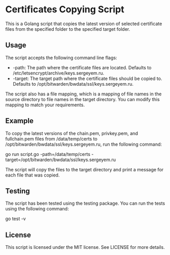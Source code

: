 # Certificates Copying Script

This is a Golang script that copies the latest version of selected certificate files from the specified folder to the specified target folder.

## Usage

The script accepts the following command line flags:

- -path: The path where the certificate files are located. Defaults to /etc/letsencrypt/archive/keys.sergeyem.ru.
- -target: The target path where the certificate files should be copied to. Defaults to /opt/bitwarden/bwdata/ssl/keys.sergeyem.ru.

The script also has a file mapping, which is a mapping of file names in the source directory to file names in the target directory. You can modify this mapping to match your requirements.

## Example

To copy the latest versions of the chain.pem, privkey.pem, and fullchain.pem files from /data/temp/certs to /opt/bitwarden/bwdata/ssl/keys.sergeyem.ru, run the following command:

go run script.go -path=/data/temp/certs -target=/opt/bitwarden/bwdata/ssl/keys.sergeyem.ru


The script will copy the files to the target directory and print a message for each file that was copied.

## Testing

The script has been tested using the testing package. You can run the tests using the following command:

go test -v


## License

This script is licensed under the MIT license. See LICENSE for more details.